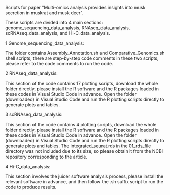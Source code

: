 Scripts for paper "Multi-omics analysis provides insights into musk secretion in muskrat and musk deer".

These scripts are divided into 4 main sections: genome_sequencing_data_analysis, RNAseq_data_analysis, scRNAseq_data_analysis, and Hi-C_data_analysis.

1 Genome_sequencing_data_analysis:

The folder contains Assembly_Annotation.sh and Comparative_Genomics.sh shell scripts, there are step-by-step code comments in these two scripts, please refer to the code comments to run the code.

2 RNAseq_data_analysis:

This section of the code contains 17 plotting scripts, download the whole folder directly, please install the R software and the R packages loaded in these codes in Visual Studio Code in advance. Open the folder (downloaded) in Visual Studio Code and run the R plotting scripts directly to generate plots and tables.

3 scRNAseq_data_analysis:

This section of the code contains 4 plotting scripts, download the whole folder directly, please install the R software and the R packages loaded in these codes in Visual Studio Code in advance. Open the folder (downloaded) in Visual Studio Code and run the R plotting scripts directly to generate plots and tables. The integrated_seurat.rds in the 01_rds_file directory was not included due to its size, so please obtain it from the NCBI repository corresponding to the article.

4 Hi-C_data_analysis:

This section involves the juicer software analysis process, please install the relevant software in advance, and then follow the .sh suffix script to run the code to produce results.
